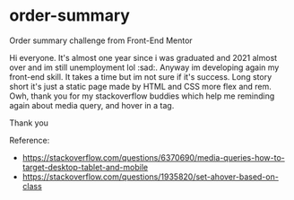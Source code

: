 # order-summary
Order summary challenge from Front-End Mentor

Hi everyone. It's almost one year since i was graduated and 2021 almost over and im still unemployment lol :sad:. Anyway im developing again my front-end skill. It takes a time but im not sure if it's success. Long story short it's just a static page made by HTML and CSS more flex and rem. Owh, thank you for my stackoverflow buddies which help me reminding again about media query, and hover in a tag.

Thank you

Reference:
- https://stackoverflow.com/questions/6370690/media-queries-how-to-target-desktop-tablet-and-mobile
- https://stackoverflow.com/questions/1935820/set-ahover-based-on-class
